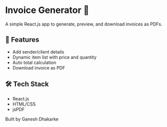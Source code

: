 # Invoice Generator 🧾

A simple React.js app to generate, preview, and download invoices as PDFs.

## 🚀 Features

- Add sender/client details
- Dynamic item list with price and quantity
- Auto total calculation
- Download invoice as PDF

## 🛠️ Tech Stack

- React.js
- HTML/CSS
- jsPDF

Built by Ganesh Dhakarke

